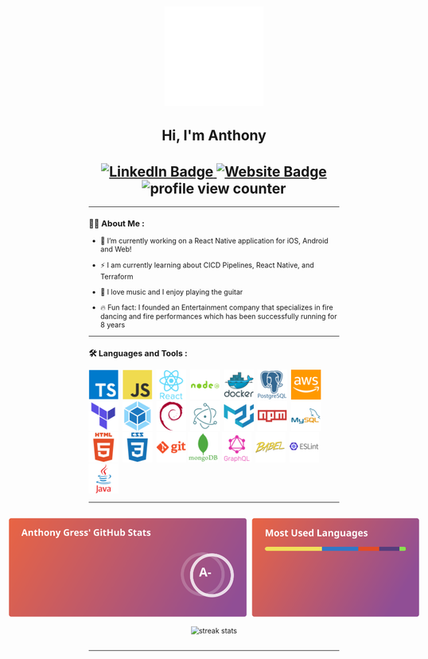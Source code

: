 <div id="header" align="center">
<img src=logo.png alt='logo' width="200px"/>

<h1>Hi, I'm Anthony<h1>
  
<div id="badges">
  <a href="https://www.linkedin.com/in/anthony-gress/">
    <img src="https://img.shields.io/badge/LinkedIn-blue?style=for-the-badge&logo=linkedin&logoColor=white" alt="LinkedIn Badge"/>
  </a>
  <a href="https://anthonygress.dev">
    <img src="https://img.shields.io/badge/website-rgb(104, 58, 254)?style=for-the-badge&logo=accenture&logoColor=white" alt="Website Badge"/>
  </a>
</div>

<img src="https://komarev.com/ghpvc/?username=anthonygress&style=flat-square&color=blue" alt="profile view counter"/>

</div>



---

### :technologist: About Me :

- 🔭 I’m currently working on a React Native application for iOS, Android and Web!

- ⚡ I am currently learning about CICD Pipelines, React Native, and Terraform

- 🎸 I love music and I enjoy playing the guitar

- 🔥 Fun fact: I founded an Entertainment company that specializes in fire dancing and fire performances which has been successfully running for 8 years

---

### :hammer_and_wrench: Languages and Tools :

<div>
   <img src="https://github.com/devicons/devicon/blob/master/icons/typescript/typescript-original.svg" title="TypeScript" alt="TypeScript" width="60" height="60"/>&nbsp;
    <img src="https://github.com/devicons/devicon/blob/master/icons/javascript/javascript-original.svg" title="JavaScript" alt="JavaScript" width="60" height="60"/>&nbsp;
  <img src="https://github.com/devicons/devicon/blob/master/icons/react/react-original-wordmark.svg" title="React" alt="React" width="60" height="60"/>&nbsp;
  <img src="https://github.com/devicons/devicon/blob/master/icons/nodejs/nodejs-plain-wordmark.svg" title="NodeJS" alt="NodeJS" width="60" height="60"/>&nbsp;
  <img src="https://github.com/devicons/devicon/blob/master/icons/docker/docker-original-wordmark.svg" title="Docker" alt="Docker" width="60" height="60"/>&nbsp;
   <img src="https://github.com/devicons/devicon/blob/master/icons/postgresql/postgresql-plain-wordmark.svg" title="PostgresSQL" alt="PostgreSQL" width="60" height="60"/>&nbsp;
   <img src="awslogo.svg" title="AWS" alt="AWS" width="60" height="60"/>&nbsp;
  <img src="https://github.com/devicons/devicon/blob/master/icons/terraform/terraform-original.svg" title="Terraform" alt="Terraform" width="60" height="60"/>&nbsp;
  <img src="https://github.com/devicons/devicon/blob/master/icons/webpack/webpack-original.svg" title="Webpack" alt="Webpack" width="60" height="60"/>&nbsp;
   <img src="https://github.com/devicons/devicon/blob/master/icons/debian/debian-original.svg" title="Electron" alt="Electron" width="60" height="60"/>&nbsp;
  <img src="https://github.com/devicons/devicon/blob/master/icons/electron/electron-original.svg" title="Debian" alt="Debian" width="60" height="60"/>&nbsp;
  <img src="https://github.com/devicons/devicon/blob/master/icons/materialui/materialui-original.svg" title="Material UI" alt="Material UI" width="60" height="60"/>&nbsp;
    <img src="https://github.com/devicons/devicon/blob/master/icons/npm/npm-original-wordmark.svg"  title="npm" alt="npm" width="60" height="60"/>&nbsp;
  <img src="https://github.com/devicons/devicon/blob/master/icons/mysql/mysql-original-wordmark.svg" title="MySQL"  alt="MySQL" width="60" height="60"/>&nbsp;
  <img src="https://github.com/devicons/devicon/blob/master/icons/html5/html5-plain-wordmark.svg" title="HTML5" alt="HTML" width="60" height="60"/>&nbsp;
  <img src="https://github.com/devicons/devicon/blob/master/icons/css3/css3-plain-wordmark.svg"  title="CSS3" alt="CSS" width="60" height="60"/>&nbsp;
  <img src="https://github.com/devicons/devicon/blob/master/icons/git/git-plain-wordmark.svg" title="Git" alt="Git" width="60" height="60"/>
  <img src="https://github.com/devicons/devicon/blob/master/icons/mongodb/mongodb-plain-wordmark.svg" title="MongoDB" alt="MongoDB" width="60" height="60"/>&nbsp;
   <img src="https://github.com/devicons/devicon/blob/master/icons/graphql/graphql-plain-wordmark.svg" title="GraphQL" alt="GraphQL" width="60" height="60"/>&nbsp;
    <img src="https://github.com/devicons/devicon/blob/master/icons/babel/babel-original.svg" title="Babel" alt="Babel" width="60" height="60"/>&nbsp;
    <img src="https://github.com/devicons/devicon/blob/master/icons/eslint/eslint-original-wordmark.svg" title="ESLint" alt="ESLint" width="60" height="60"/>&nbsp;
   <img src="https://github.com/devicons/devicon/blob/master/icons/java/java-original-wordmark.svg" title="Java" alt="Java" width="60" height="60"/>&nbsp;
</div>

---

<br>

<div style="display: flex; justify-content: center;">
<img height=200 align="center" src="https://raw.githubusercontent.com/AnthonyGress/hosted/main/gh-stats.svg" alt="github stats"/>
     
<img height=200 align="center" src="toplangs.svg" style="margin-left: 10px" alt="most used languages"/> 


</div>

<br>

<div align="center">

<img height=200 align="center" src="https://github-readme-streak-stats.herokuapp.com?user=anthonygress&theme=dark&background=30%2CE96443%2C904E95&stroke=EBEBEB&dates=EBE6E6&hide_border=true" alt="streak stats"/> 

</div>

<br>

---
